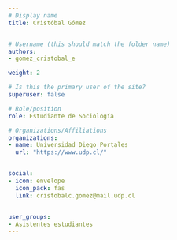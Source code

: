 ```yaml
---
# Display name
title: Cristóbal Gómez


# Username (this should match the folder name)
authors:
- gomez_cristobal_e

weight: 2 

# Is this the primary user of the site?
superuser: false

# Role/position
role: Estudiante de Sociología

# Organizations/Affiliations
organizations:
- name: Universidad Diego Portales
  url: "https://www.udp.cl/"


social:
- icon: envelope
  icon_pack: fas
  link: cristobalc.gomez@mail.udp.cl


user_groups:
- Asistentes estudiantes 
---
```



